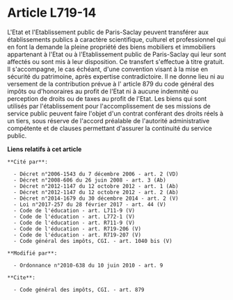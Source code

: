 # Article L719-14

L'Etat et l'Etablissement public de Paris-Saclay peuvent transférer aux établissements publics à caractère scientifique,
culturel et professionnel qui en font la demande la pleine propriété des biens mobiliers et immobiliers appartenant à l'Etat
ou à l'Etablissement public de Paris-Saclay qui leur sont affectés ou sont mis à leur disposition. Ce transfert s'effectue à
titre gratuit. Il s'accompagne, le cas échéant, d'une convention visant à la mise en sécurité du patrimoine, après expertise
contradictoire. Il ne donne lieu ni      au versement de la contribution prévue à l' article 879 du code général des impôts
ou d'honoraires au profit de l'Etat ni à aucune indemnité ou perception de droits ou de taxes au profit de l'Etat. Les biens
qui sont utilisés par l'établissement pour l'accomplissement de ses missions de service public peuvent faire l'objet d'un
contrat conférant des droits réels à un tiers, sous réserve de l'accord préalable de l'autorité administrative compétente et
de clauses permettant d'assurer la continuité du service public.

**Liens relatifs à cet article**

	**Cité par**:

	  - Décret n°2006-1543 du 7 décembre 2006 - art. 2 (VD)
	  - Décret n°2008-606 du 26 juin 2008 - art. 3 (Ab)
	  - Décret n°2012-1147 du 12 octobre 2012 - art. 1 (Ab)
	  - Décret n°2012-1147 du 12 octobre 2012 - art. 2 (Ab)
	  - Décret n°2014-1679 du 30 décembre 2014 - art. 2 (V)
	  - Loi n°2017-257 du 28 février 2017 - art. 44 (V)
	  - Code de l'éducation - art. L711-9 (V)
	  - Code de l'éducation - art. L772-1 (V)
	  - Code de l'éducation - art. R711-9 (V)
	  - Code de l'éducation - art. R719-206 (V)
	  - Code de l'éducation - art. R719-207 (V)
	  - Code général des impôts, CGI. - art. 1040 bis (V)

	**Modifié par**:

	  - Ordonnance n°2010-638 du 10 juin 2010 - art. 9

	**Cite**:

	  - Code général des impôts, CGI. - art. 879
